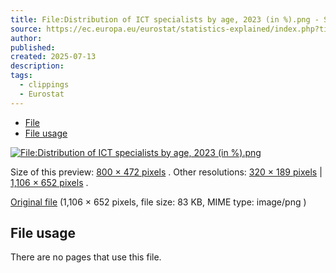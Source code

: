 ```yaml
---
title: File:Distribution of ICT specialists by age, 2023 (in %).png - Statistics Explained - Eurostat
source: https://ec.europa.eu/eurostat/statistics-explained/index.php?title=File:Distribution_of_ICT_specialists_by_age,_2023_(in_%25).png
author:
published:
created: 2025-07-13
description:
tags:
  - clippings
  - Eurostat
---
```

- [File](https://ec.europa.eu/eurostat/statistics-explained/?title=File:Distribution_of_ICT_specialists_by_age,_2023_\(in_%25\).png#file)
- [File usage](https://ec.europa.eu/eurostat/statistics-explained/?title=File:Distribution_of_ICT_specialists_by_age,_2023_\(in_%25\).png#filelinks)

[![File:Distribution of ICT specialists by age, 2023 (in %).png](https://ec.europa.eu/eurostat/statistics-explained/images/thumb/f/f0/Distribution_of_ICT_specialists_by_age%2C_2023_%28in_%25%29.png/800px-Distribution_of_ICT_specialists_by_age%2C_2023_%28in_%25%29.png)](https://ec.europa.eu/eurostat/statistics-explained/images/f/f0/Distribution_of_ICT_specialists_by_age%2C_2023_%28in_%25%29.png)

Size of this preview: [800 × 472 pixels](https://ec.europa.eu/eurostat/statistics-explained/images/thumb/f/f0/Distribution_of_ICT_specialists_by_age%2C_2023_%28in_%25%29.png/800px-Distribution_of_ICT_specialists_by_age%2C_2023_%28in_%25%29.png) . Other resolutions: [320 × 189 pixels](https://ec.europa.eu/eurostat/statistics-explained/images/thumb/f/f0/Distribution_of_ICT_specialists_by_age%2C_2023_%28in_%25%29.png/320px-Distribution_of_ICT_specialists_by_age%2C_2023_%28in_%25%29.png) | [1,106 × 652 pixels](https://ec.europa.eu/eurostat/statistics-explained/images/f/f0/Distribution_of_ICT_specialists_by_age%2C_2023_%28in_%25%29.png) .

[Original file](https://ec.europa.eu/eurostat/statistics-explained/images/f/f0/Distribution_of_ICT_specialists_by_age%2C_2023_%28in_%25%29.png "Distribution of ICT specialists by age, 2023 (in %).png") (1,106 × 652 pixels, file size: 83 KB, MIME type: image/png )

## File usage

There are no pages that use this file.